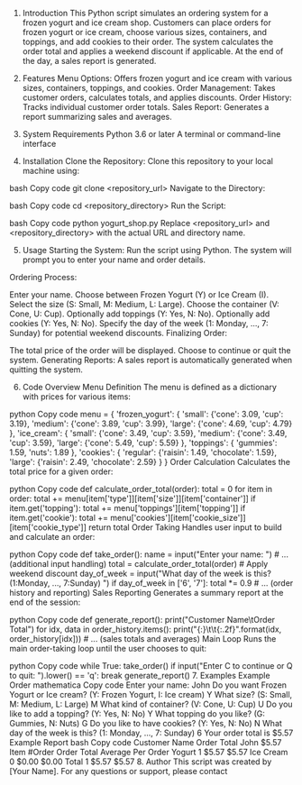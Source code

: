 1. Introduction
This Python script simulates an ordering system for a frozen yogurt and ice cream shop. Customers can place orders for frozen yogurt or ice cream, choose various sizes, containers, and toppings, and add cookies to their order. The system calculates the order total and applies a weekend discount if applicable. At the end of the day, a sales report is generated.

2. Features
Menu Options: Offers frozen yogurt and ice cream with various sizes, containers, toppings, and cookies.
Order Management: Takes customer orders, calculates totals, and applies discounts.
Order History: Tracks individual customer order totals.
Sales Report: Generates a report summarizing sales and averages.
3. System Requirements
Python 3.6 or later
A terminal or command-line interface
4. Installation
Clone the Repository: Clone this repository to your local machine using:

bash
Copy code
git clone <repository_url>
Navigate to the Directory:

bash
Copy code
cd <repository_directory>
Run the Script:

bash
Copy code
python yogurt_shop.py
Replace <repository_url> and <repository_directory> with the actual URL and directory name.

5. Usage
Starting the System: Run the script using Python. The system will prompt you to enter your name and order details.

Ordering Process:

Enter your name.
Choose between Frozen Yogurt (Y) or Ice Cream (I).
Select the size (S: Small, M: Medium, L: Large).
Choose the container (V: Cone, U: Cup).
Optionally add toppings (Y: Yes, N: No).
Optionally add cookies (Y: Yes, N: No).
Specify the day of the week (1: Monday, ..., 7: Sunday) for potential weekend discounts.
Finalizing Order:

The total price of the order will be displayed.
Choose to continue or quit the system.
Generating Reports: A sales report is automatically generated when quitting the system.

6. Code Overview
Menu Definition
The menu is defined as a dictionary with prices for various items:

python
Copy code
menu = {
    'frozen_yogurt': {
        'small': {'cone': 3.09, 'cup': 3.19},
        'medium': {'cone': 3.89, 'cup': 3.99},
        'large': {'cone': 4.69, 'cup': 4.79}
    },
    'ice_cream': {
        'small': {'cone': 3.49, 'cup': 3.59},
        'medium': {'cone': 3.49, 'cup': 3.59},
        'large': {'cone': 5.49, 'cup': 5.59}
    },
    'toppings': {
        'gummies': 1.59,
        'nuts': 1.89
    },
    'cookies': {
        'regular': {'raisin': 1.49, 'chocolate': 1.59},
        'large': {'raisin': 2.49, 'chocolate': 2.59}
    }
}
Order Calculation
Calculates the total price for a given order:

python
Copy code
def calculate_order_total(order):
    total = 0
    for item in order:
        total += menu[item['type']][item['size']][item['container']]
        if item.get('topping'):
            total += menu['toppings'][item['topping']]
        if item.get('cookie'):
            total += menu['cookies'][item['cookie_size']][item['cookie_type']]
    return total
Order Taking
Handles user input to build and calculate an order:

python
Copy code
def take_order():
    name = input("Enter your name: ")
    # ... (additional input handling)
    total = calculate_order_total(order)
    # Apply weekend discount
    day_of_week = input("What day of the week is this? (1:Monday, ..., 7:Sunday) ")
    if day_of_week in ['6', '7']:
        total *= 0.9
    # ... (order history and reporting)
Sales Reporting
Generates a summary report at the end of the session:

python
Copy code
def generate_report():
    print("Customer Name\tOrder Total")
    for idx, data in order_history.items():
        print("{:}\t\t{:.2f}".format(idx, order_history[idx]))
    # ... (sales totals and averages)
Main Loop
Runs the main order-taking loop until the user chooses to quit:

python
Copy code
while True:
    take_order()
    if input("Enter C to continue or Q to quit: ").lower() == 'q':
        break
generate_report()
7. Examples
Example Order
mathematica
Copy code
Enter your name: John
Do you want Frozen Yogurt or Ice cream? (Y: Frozen Yogurt, I: Ice cream) Y
What size? (S: Small, M: Medium, L: Large) M
What kind of container? (V: Cone, U: Cup) U
Do you like to add a topping? (Y: Yes, N: No) Y
What topping do you like? (G: Gummies, N: Nuts) G
Do you like to have cookies? (Y: Yes, N: No) N
What day of the week is this? (1: Monday, ..., 7: Sunday) 6
Your order total is $5.57
Example Report
bash
Copy code
Customer Name	Order Total
John		$5.57
Item		#Order	Order Total	Average Per Order
Yogurt		1	$5.57		$5.57
Ice Cream	0	$0.00		$0.00
Total		1	$5.57		$5.57
8. Author
This script was created by [Your Name]. For any questions or support, please contact 
